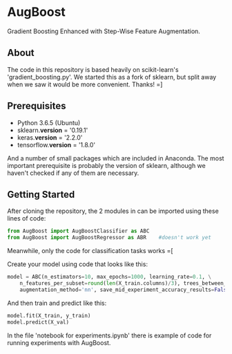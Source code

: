 # AugBoost
Gradient Boosting Enhanced with Step-Wise Feature Augmentation. 
## About
The code in this repository is based heavily on scikit-learn's 'gradient_boosting.py'. 
We started this as a fork of sklearn, but split away when we saw it would be more convenient. Thanks! =]

## Prerequisites
* Python 3.6.5 (Ubuntu)
* sklearn.__version__ = '0.19.1'
* keras.__version__ = '2.2.0'
* tensorflow.__version__ = '1.8.0'

And a number of small packages which are included in Anaconda.
The most important prerequisite is probably the version of sklearn, although we haven't checked if any of them are necessary.

## Getting Started
After cloning the repository, the 2 modules in can be imported using these lines of code:
```python
from AugBoost import AugBoostClassifier as ABC
from AugBoost import AugBoostRegressor as ABR    #doesn't work yet
```
Meanwhile, only the code for classification tasks works =[

Create your model using code that looks like this:

```python
model = ABC(n_estimators=10, max_epochs=1000, learning_rate=0.1, \
    n_features_per_subset=round(len(X_train.columns)/3), trees_between_feature_update=10,\
    augmentation_method='nn', save_mid_experiment_accuracy_results=False)
```
And then train and predict like this:
```python
model.fit(X_train, y_train)
model.predict(X_val)
```

In the file 'notebook for experiments.ipynb' there is example of code for running experiments with AugBoost.


